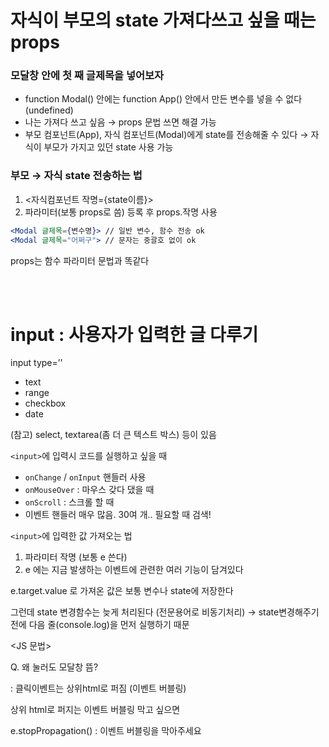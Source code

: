# 자식이 부모의 state 가져다쓰고 싶을 때는 props
### 모달창 안에 첫 째 글제목을 넣어보자

- function Modal() 안에는 function App() 안에서 만든 변수를 넣을 수 없다 (undefined)
- 나는 가져다 쓰고 싶음 → props 문법 쓰면 해결 가능
- 부모 컴포넌트(App), 자식 컴포넌트(Modal)에게 state를 전송해줄 수 있다 → 자식이 부모가 가지고 있던 state 사용 가능

### 부모 → 자식 state 전송하는 법

1. <자식컴포넌트 작명={state이름}>
2. 파라미터(보통 props로 씀) 등록 후 props.작명 사용

```jsx
<Modal 글제목={변수명}> // 일반 변수, 함수 전송 ok
<Modal 글제목="어쩌구"> // 문자는 중괄호 없이 ok
```

props는 함수 파라미터 문법과 똑같다

<br><br>

# input : 사용자가 입력한 글 다루기

input type=’’

- text
- range
- checkbox
- date

(참고) select, textarea(좀 더 큰 텍스트 박스) 등이 있음

`<input>`에 입력시 코드를 실행하고 싶을 때 

- `onChange` / `onInput` 핸들러 사용
- `onMouseOver` : 마우스 갖다 댔을 때
- `onScroll` : 스크롤 할 때
- 이벤트 핸들러 매우 많음. 30여 개.. 필요할 때 검색!

`<input>`에 입력한 값 가져오는 법

1. 파라미터 작명 (보통 e 쓴다)
2. e 에는 지금 발생하는 이벤트에 관련한 여러 기능이 담겨있다

e.target.value 로 가져온 값은 보통 변수나 state에 저장한다

그런데 state 변경함수는 늦게 처리된다 (전문용어로 비동기처리) → state변경해주기 전에 다음 줄(console.log)을 먼저 실행하기 때문

<JS 문법>

Q. 왜 <span> 눌러도 모달창 뜸?

: 클릭이벤트는 상위html로 퍼짐 (이벤트 버블링)

상위 html로 퍼지는 이벤트 버블링 막고 싶으면

e.stopPropagation() : 이벤트 버블링을 막아주세요

